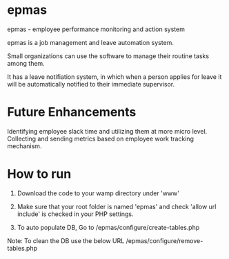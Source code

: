 epmas
=====

epmas - employee performance monitoring and action system

epmas is a job management and leave automation system.

Small organizations can use the software to manage their routine tasks among them.

It has a leave notifiation system, in which when a person applies for leave it will be automatically notified to their immediate
supervisor.

Future Enhancements
===================
Identifying employee slack time and utilizing them at more micro level.
Collecting and sending metrics based on employee work tracking mechanism.

How to run
==========

1) Download the code to your wamp directory under 'www' 

2) Make sure that your root folder is named 'epmas' and check 'allow url include' is checked in your PHP settings.

3) To auto populate DB, Go to <localhost>/epmas/configure/create-tables.php


Note: To clean the DB use the below URL
<localhost>/epmas/configure/remove-tables.php
